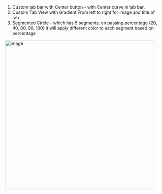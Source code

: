 1. Custom tab bar with Center button - with Center curve in tab bar.
2. Custom Tab View with Gradient From left to right for image and title of tab
3. Segmented Circle - which has 5 segments, on passing percentage (20, 40, 60, 80, 100) it will apply different color to each segment based on percentage 

<img width="484" alt="image" src="https://github.com/dhanunjaykumar/CustomTabBar/assets/7019691/b6cff071-5ff9-458d-96dd-df7ea6df79d0">
